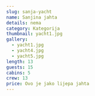 ```yaml
---
slug: sanja-yacht
name: Sanjina jahta
details: nema
category: Kategorija
thumbnail: yacht1.jpg
gallery:
  - yacht1.jpg
  - yacht4.jpg
  - yacht5.jpg
length: 13
guests: 15
cabins: 5
crew: 13
price: Ovo je jako lijepa jahta
---
```

